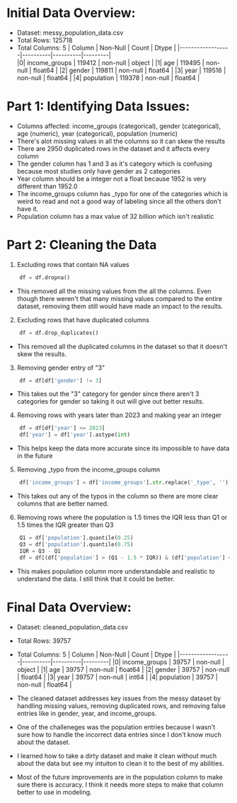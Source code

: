 # Initial Data Overview: 
- Dataset: messy_population_data.csv
- Total Rows: 125718
- Total Columns: 5
|     Column       | Non-Null | Count    | Dtype   |
|------------------|----------|----------|---------|    
|0|  income_groups | 119412   | non-null | object  |
|1|  age           | 119495   | non-null | float64 |
|2|  gender        | 119811   | non-null | float64 |
|3|  year          | 119516   | non-null | float64 |
|4|  population    | 119378   | non-null | float64 |

# Part 1: Identifying Data Issues: 
- Columns affected: income_groups (categorical), gender (categorical), age (numeric), year (categorical), population (numeric)
- There's alot missing values in all the columns so it can skew the results
- There are 2950 duplicated rows in the dataset and it affects every column 
- The gender column has 1 and 3 as it's category which is confusing because most studies only have gender as 2 categories
- Year column should be a integer not a float because 1952 is very different than 1952.0
- The income_groups column has _typo for one of the categories which is weird to read and not a good way of labeling since all the others don't have it. 
- Population column has a max value of 32 billion which isn't realistic


# Part 2: Cleaning the Data
1. Excluding rows that contain NA values 
```python
    df = df.dropna()
```
- This removed all the missing values from the all the columns. Even though there weren't that many missing values compared to the entire dataset, removing them still would have made an impact to the results. 

2. Excluding rows that have duplicated columns 
```python 
    df = df.drop_duplicates()
```
- This removed all the duplicated columns in the dataset so that it doesn't skew the results.

3. Removing gender entry of "3"
```python
    df = df[df['gender'] != 3]  
```
- This takes out the "3" category for gender since there aren't 3 categories for gender so taking it out will give out better results. 

4. Removing rows with years later than 2023 and making year an integer 
```python
    df = df[df['year'] <= 2023]
    df['year'] = df['year'].astype(int)
```
- This helps keep the data more accurate since its impossible to have data in the future

5. Removing _typo from the income_groups column 
```python
    df['income_groups'] = df['income_groups'].str.replace('_typo', '')
```
 - This takes out any of the typos in the column so there are more clear columns that are better named.
   
6. Removing rows where the population is 1.5 times the IQR less than Q1 or 1.5 times the IQR greater than Q3
```python 
    Q1 = df['population'].quantile(0.25)
    Q3 = df['population'].quantile(0.75)
    IQR = Q3 - Q1
    df = df[(df['population'] > (Q1 - 1.5 * IQR)) & (df['population'] < (Q3 + 1.5 * IQR))] 
```
- This makes population column more understandable and realistic to understand the data. I still think that it could be better. 

# Final Data Overview: 
- Dataset: cleaned_population_data.csv
- Total Rows: 39757
- Total Columns: 5
|     Column       | Non-Null | Count    | Dtype   |
|------------------|----------|----------|---------|
|0|  income_groups | 39757    | non-null | object  |
|1|  age           | 39757    | non-null | float64 |
|2|  gender        | 39757    | non-null | float64 |
|3|  year          | 39757    | non-null | int64   |
|4|  population    | 39757    | non-null | float64 |

- The cleaned dataset addresses key issues from the messy dataset by handling missing values, removing duplicated rows, and removing false entries like in gender, year, and income_groups. 
- One of the challeneges was the population entries because I wasn't sure how to handle the incorrect data entries since I don't know much about the dataset.
- I learned how to take a dirty dataset and make it clean without much about the data but see my intuiton to clean it to the best of my abilities. 
- Most of the future improvements are in the population column to make sure there is accuracy. I think it needs more steps to make that column better to use in modeling. 
